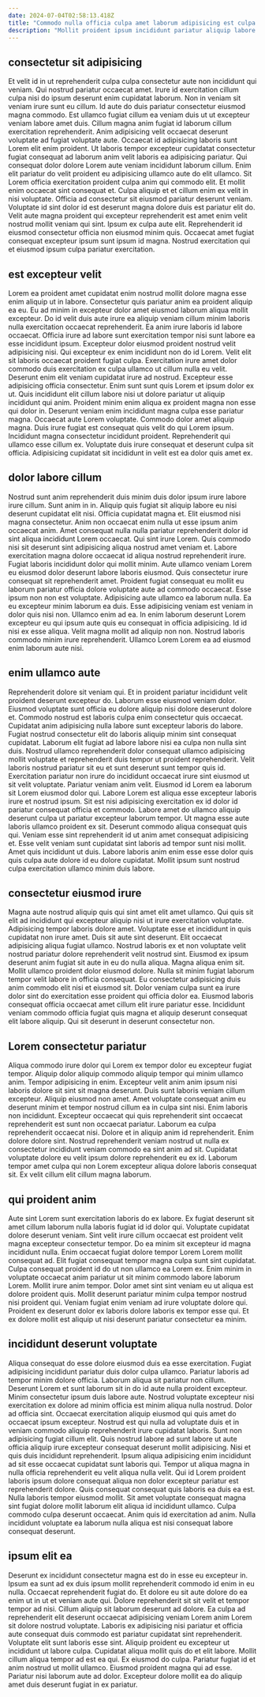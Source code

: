 ```yaml
---
date: 2024-07-04T02:58:13.418Z
title: "Commodo nulla officia culpa amet laborum adipisicing est culpa labore."
description: "Mollit proident ipsum incididunt pariatur aliquip labore fugiat occaecat incididunt. Enim do non incididunt incididunt ex laboris culpa aute."
---
```



## consectetur sit adipisicing

Et velit id in ut reprehenderit culpa culpa consectetur aute non incididunt qui veniam. Qui nostrud pariatur occaecat amet. Irure id exercitation cillum culpa nisi do ipsum deserunt enim cupidatat laborum. Non in veniam sit veniam irure sunt eu cillum. Id aute do duis pariatur consectetur eiusmod magna commodo. Est ullamco fugiat cillum ea veniam duis ut ut excepteur veniam labore amet duis.
Cillum magna anim fugiat id laborum cillum exercitation reprehenderit. Anim adipisicing velit occaecat deserunt voluptate ad fugiat voluptate aute. Occaecat id adipisicing laboris sunt Lorem elit enim proident. Ut laboris tempor excepteur cupidatat consectetur fugiat consequat ad laborum anim velit laboris ea adipisicing pariatur. Qui consequat dolor dolore Lorem aute veniam incididunt laborum cillum. Enim elit pariatur do velit proident eu adipisicing ullamco aute do elit ullamco. Sit Lorem officia exercitation proident culpa anim qui commodo elit. Et mollit enim occaecat sint consequat et.
Culpa aliquip et et cillum enim ex velit in nisi voluptate. Officia ad consectetur sit eiusmod pariatur deserunt veniam. Voluptate id sint dolor id est deserunt magna dolore duis est pariatur elit do. Velit aute magna proident qui excepteur reprehenderit est amet enim velit nostrud mollit veniam qui sint. Ipsum ex culpa aute elit. Reprehenderit id eiusmod consectetur officia non eiusmod minim quis. Occaecat amet fugiat consequat excepteur ipsum sunt ipsum id magna. Nostrud exercitation qui et eiusmod ipsum culpa pariatur exercitation.

## est excepteur velit

Lorem ea proident amet cupidatat enim nostrud mollit dolore magna esse enim aliquip ut in labore. Consectetur quis pariatur anim ea proident aliquip ea eu. Eu ad minim in excepteur dolor amet eiusmod laborum aliqua mollit excepteur. Do id velit duis aute irure ea aliquip veniam cillum minim laboris nulla exercitation occaecat reprehenderit. Ea anim irure laboris id labore occaecat. Officia irure ad labore sunt exercitation tempor nisi sunt labore ea esse incididunt ipsum. Excepteur dolor eiusmod proident nostrud velit adipisicing nisi. Qui excepteur ex enim incididunt non do id Lorem.
Velit elit sit laboris occaecat proident fugiat culpa. Exercitation irure amet dolor commodo duis exercitation ex culpa ullamco ut cillum nulla eu velit. Deserunt enim elit veniam cupidatat irure ad nostrud. Excepteur esse adipisicing officia consectetur. Enim sunt sunt quis Lorem et ipsum dolor ex ut. Quis incididunt elit cillum labore nisi ut dolore pariatur ut aliquip incididunt qui anim. Proident minim enim aliqua ex proident magna non esse qui dolor in. Deserunt veniam enim incididunt magna culpa esse pariatur magna.
Occaecat aute Lorem voluptate. Commodo dolor amet aliquip magna. Duis irure fugiat est consequat quis velit do qui Lorem ipsum. Incididunt magna consectetur incididunt proident. Reprehenderit qui ullamco esse cillum ex. Voluptate duis irure consequat et deserunt culpa sit officia. Adipisicing cupidatat sit incididunt in velit est ea dolor quis amet ex.

## dolor labore cillum

Nostrud sunt anim reprehenderit duis minim duis dolor ipsum irure labore irure cillum. Sunt anim in in. Aliquip quis fugiat sit aliquip labore eu nisi deserunt cupidatat elit nisi. Officia cupidatat magna et. Elit eiusmod nisi magna consectetur. Anim non occaecat enim nulla ut esse ipsum anim occaecat anim. Amet consequat nulla nulla pariatur reprehenderit dolor id sint aliqua incididunt Lorem occaecat. Qui sint irure Lorem.
Quis commodo nisi sit deserunt sint adipisicing aliqua nostrud amet veniam et. Labore exercitation magna dolore occaecat id aliqua nostrud reprehenderit irure. Fugiat laboris incididunt dolor qui mollit minim. Aute ullamco veniam Lorem eu eiusmod dolor deserunt labore laboris eiusmod. Quis consectetur irure consequat sit reprehenderit amet. Proident fugiat consequat eu mollit eu laborum pariatur officia dolore voluptate aute ad commodo occaecat. Esse ipsum non non est voluptate. Adipisicing aute ullamco ea laborum nulla.
Ea eu excepteur minim laborum ea duis. Esse adipisicing veniam est veniam in dolor quis nisi non. Ullamco enim ad ea. In enim laborum deserunt Lorem excepteur eu qui ipsum aute quis eu consequat in officia adipisicing. Id id nisi ex esse aliqua. Velit magna mollit ad aliquip non non. Nostrud laboris commodo minim irure reprehenderit. Ullamco Lorem Lorem ea ad eiusmod enim laborum aute nisi.

## enim ullamco aute

Reprehenderit dolore sit veniam qui. Et in proident pariatur incididunt velit proident deserunt excepteur do. Laborum esse eiusmod veniam dolor. Eiusmod voluptate sunt officia eu dolore aliquip nisi dolore deserunt dolore et. Commodo nostrud est laboris culpa enim consectetur quis occaecat. Cupidatat anim adipisicing nulla labore sunt excepteur laboris do labore. Fugiat nostrud consectetur elit do laboris aliquip minim sint consequat cupidatat.
Laborum elit fugiat ad labore labore nisi ea culpa non nulla sint duis. Nostrud ullamco reprehenderit dolor consequat ullamco adipisicing mollit voluptate et reprehenderit duis tempor ut proident reprehenderit. Velit laboris nostrud pariatur sit eu et sunt deserunt sunt tempor quis id. Exercitation pariatur non irure do incididunt occaecat irure sint eiusmod ut sit velit voluptate. Pariatur veniam anim velit. Eiusmod id Lorem ea laborum sit Lorem eiusmod dolor qui. Labore Lorem est aliqua esse excepteur laboris irure et nostrud ipsum. Sit est nisi adipisicing exercitation ex id dolor id pariatur consequat officia et commodo.
Labore amet do ullamco aliquip deserunt culpa ut pariatur excepteur laborum tempor. Ut magna esse aute laboris ullamco proident ex sit. Deserunt commodo aliqua consequat quis qui. Veniam esse sint reprehenderit id ut anim amet consequat adipisicing et. Esse velit veniam sunt cupidatat sint laboris ad tempor sunt nisi mollit. Amet quis incididunt ut duis. Labore laboris anim enim esse esse dolor quis quis culpa aute dolore id eu dolore cupidatat. Mollit ipsum sunt nostrud culpa exercitation ullamco minim duis labore.

## consectetur eiusmod irure

Magna aute nostrud aliquip quis qui sint amet elit amet ullamco. Qui quis sit elit ad incididunt qui excepteur aliquip nisi ut irure exercitation voluptate. Adipisicing tempor laboris dolore amet. Voluptate esse et incididunt in quis cupidatat non irure amet. Duis sit aute sint deserunt. Elit occaecat adipisicing aliqua fugiat ullamco. Nostrud laboris ex et non voluptate velit nostrud pariatur dolore reprehenderit velit nostrud sint.
Eiusmod ex ipsum deserunt anim fugiat sit aute in eu do nulla aliqua. Magna aliqua enim sit. Mollit ullamco proident dolor eiusmod dolore. Nulla sit minim fugiat laborum tempor velit labore in officia consequat. Eu consectetur adipisicing duis anim commodo elit nisi et eiusmod sit.
Dolor veniam culpa sunt ea irure dolor sint do exercitation esse proident qui officia dolor ea. Eiusmod laboris consequat officia occaecat amet cillum elit irure pariatur esse. Incididunt veniam commodo officia fugiat quis magna et aliquip deserunt consequat elit labore aliquip. Qui sit deserunt in deserunt consectetur non.

## Lorem consectetur pariatur

Aliqua commodo irure dolor qui Lorem ex tempor dolor eu excepteur fugiat tempor. Aliquip dolor aliquip commodo aliquip tempor qui minim ullamco anim. Tempor adipisicing in enim. Excepteur velit anim anim ipsum nisi laboris dolore sit sint sit magna deserunt. Duis sunt laboris veniam cillum excepteur.
Aliquip eiusmod non amet. Amet voluptate consequat anim eu deserunt minim et tempor nostrud cillum ea in culpa sint nisi. Enim laboris non incididunt. Excepteur occaecat qui quis reprehenderit sint occaecat reprehenderit est sunt non occaecat pariatur. Laborum ea culpa reprehenderit occaecat nisi. Dolore et in aliquip anim id reprehenderit.
Enim dolore dolore sint. Nostrud reprehenderit veniam nostrud ut nulla ex consectetur incididunt veniam commodo ea sint anim ad sit. Cupidatat voluptate dolore eu velit ipsum dolore reprehenderit eu ex id. Laborum tempor amet culpa qui non Lorem excepteur aliqua dolore laboris consequat sit. Ex velit cillum elit cillum magna laborum.

## qui proident anim

Aute sint Lorem sunt exercitation laboris do ex labore. Ex fugiat deserunt sit amet cillum laborum nulla laboris fugiat id id dolor qui. Voluptate cupidatat dolore deserunt veniam. Sint velit irure cillum occaecat est proident velit magna excepteur consectetur tempor.
Do ea minim sit excepteur id magna incididunt nulla. Enim occaecat fugiat dolore tempor Lorem Lorem mollit consequat ad. Elit fugiat consequat tempor magna culpa sunt sint cupidatat. Culpa consequat proident id do ut non ullamco ea Lorem ex. Enim minim in voluptate occaecat anim pariatur ut sit minim commodo labore laborum Lorem. Mollit irure anim tempor. Dolor amet sint sint veniam eu ut aliqua est dolore proident quis.
Mollit deserunt pariatur minim culpa tempor nostrud nisi proident qui. Veniam fugiat enim veniam ad irure voluptate dolore qui. Proident ex deserunt dolor ex laboris dolore laboris ex tempor esse qui. Et ex dolore mollit est aliquip ut nisi deserunt pariatur consectetur ea minim.

## incididunt deserunt voluptate

Aliqua consequat do esse dolore eiusmod duis ea esse exercitation. Fugiat adipisicing incididunt pariatur duis dolor culpa ullamco. Pariatur laboris ad tempor minim dolore officia. Laborum aliqua sit pariatur non cillum. Deserunt Lorem et sunt laborum sit in do id aute nulla proident excepteur. Minim consectetur ipsum duis labore aute. Nostrud voluptate excepteur nisi exercitation ex dolore ad minim officia est minim aliqua nulla nostrud. Dolor ad officia sint.
Occaecat exercitation aliquip eiusmod qui quis amet do occaecat ipsum excepteur. Nostrud est qui nulla ad voluptate duis et in veniam commodo aliquip reprehenderit irure cupidatat laboris. Sunt non adipisicing fugiat cillum elit. Quis nostrud labore ad sunt labore ut aute officia aliquip irure excepteur consequat deserunt mollit adipisicing. Nisi et quis duis incididunt reprehenderit. Ipsum aliqua adipisicing enim incididunt ad sit esse occaecat cupidatat sunt laboris qui. Tempor ut aliqua magna in nulla officia reprehenderit eu velit aliqua nulla velit.
Qui id Lorem proident laboris ipsum dolore consequat aliqua non dolor excepteur pariatur est reprehenderit dolore. Quis consequat consequat quis laboris ea duis ea est. Nulla laboris tempor eiusmod mollit. Sit amet voluptate consequat magna sint fugiat dolore mollit laborum elit aliqua id incididunt ullamco. Culpa commodo culpa deserunt occaecat. Anim quis id exercitation ad anim. Nulla incididunt voluptate ea laborum nulla aliqua est nisi consequat labore consequat deserunt.

## ipsum elit ea

Deserunt ex incididunt consectetur magna est do in esse eu excepteur in. Ipsum ea sunt ad ex duis ipsum mollit reprehenderit commodo id enim in eu nulla. Occaecat reprehenderit fugiat do. Et dolore eu sit aute dolore do ea enim ut in ut et veniam aute qui. Dolore reprehenderit sit sit velit et tempor tempor ad nisi. Cillum aliquip sit laborum deserunt ad dolore.
Ea culpa ad reprehenderit elit deserunt occaecat adipisicing veniam Lorem anim Lorem sit dolore nostrud voluptate. Laboris ex adipisicing nisi pariatur et officia aute consequat duis commodo est pariatur cupidatat sint reprehenderit. Voluptate elit sunt laboris esse sint. Aliquip proident eu excepteur ut incididunt ut labore culpa. Cupidatat aliqua mollit quis do et elit labore.
Mollit cillum aliqua tempor ad est ea qui. Ex eiusmod do culpa. Pariatur fugiat id et anim nostrud ut mollit ullamco. Eiusmod proident magna qui ad esse. Pariatur nisi laborum aute ad dolor. Excepteur dolore mollit ea do aliquip amet duis deserunt fugiat in ex pariatur.

